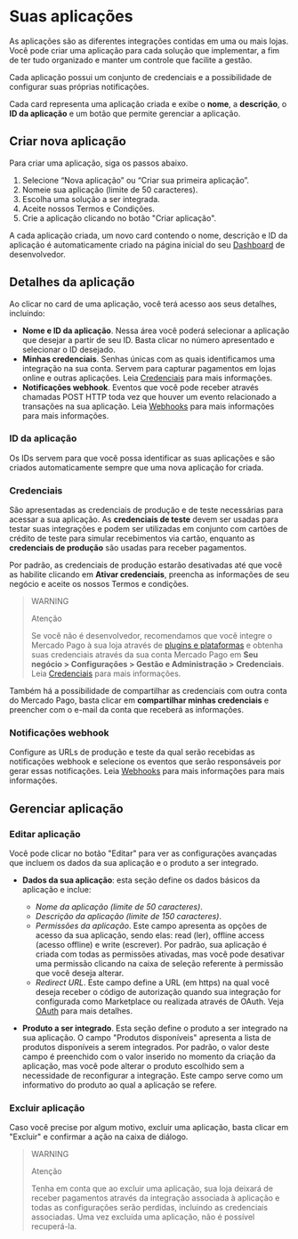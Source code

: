 # Suas aplicações

As aplicações são as diferentes integrações contidas em uma ou mais lojas. Você pode criar uma aplicação para cada solução que implementar, a fim de ter tudo organizado e manter um controle que facilite a gestão.

Cada aplicação possui um conjunto de credenciais e a possibilidade de configurar suas próprias notificações. 

Cada card representa uma aplicação criada e exibe o **nome**, a **descrição**, o **ID da aplicação** e um botão que permite gerenciar a aplicação.

## Criar nova aplicação

Para criar uma aplicação, siga os passos abaixo.

1. Selecione “Nova aplicação” ou “Criar sua primeira aplicação”.
2. Nomeie sua aplicação (limite de 50 caracteres).
3. Escolha uma solução a ser integrada.
4. Aceite nossos Termos e Condições.
5. Crie a aplicação clicando no botão "Criar aplicação".

A cada aplicação criada, um novo card contendo o nome, descrição e ID da aplicação é automaticamente criado na página inicial do seu [Dashboard](https://www.mercadopago[FAKER][URL][DOMAIN]/developers/dashboard) de desenvolvedor.

## Detalhes da aplicação

Ao clicar no card de uma aplicação, você terá acesso aos seus detalhes, incluindo:

* **Nome e ID da aplicação**. Nessa área você poderá selecionar a aplicação que desejar a partir de seu ID. Basta clicar no número apresentado e selecionar o ID desejado.
* **Minhas credenciais**. Senhas únicas com as quais identificamos uma integração na sua conta. Servem para capturar pagamentos em lojas online e outras aplicações. Leia [Credenciais](https://www.mercadopago[FAKER][URL][DOMAIN]/developers/pt/guides/resources/credentials) para mais informações.
* **Notificações webhook**. Eventos que você pode receber através chamadas POST HTTP toda vez que houver um evento relacionado a transações na sua aplicação. Leia [Webhooks](https://www.mercadopago[FAKER][URL][DOMAIN]/developers/pt/guides/notifications/webhooks) para mais informações para mais informações.

### ID da aplicação
Os IDs servem para que você possa identificar as suas aplicações e são criados automaticamente sempre que uma nova aplicação for criada.

### Credenciais
São apresentadas as credenciais de produção e de teste necessárias para acessar a sua aplicação. As **credenciais de teste** devem ser usadas para testar suas integrações e podem ser utilizadas em conjunto com cartões de crédito de teste para simular recebimentos via cartão, enquanto as **credenciais de produção** são usadas para receber pagamentos. 

Por padrão, as credenciais de produção estarão desativadas até que você as habilite clicando em **Ativar credenciais**, preencha as informações de seu negócio e aceite os nossos Termos e condições.

> WARNING
>
> Atenção
>
> Se você não é desenvolvedor, recomendamos que você integre o Mercado Pago à sua loja através de [plugins e plataformas](https://www.mercadopago[FAKER][URL][DOMAIN]/developers/pt/gguides/plugins) e obtenha suas credenciais através da sua conta Mercado Pago em **Seu negócio > Configurações > Gestão e Administração > Credenciais**. Leia [Credenciais](https://www.mercadopago[FAKER][URL][DOMAIN]/developers/pt/guides/resources/credentials) para mais informações.

Também há a possibilidade de compartilhar as credenciais com outra conta do Mercado Pago, basta clicar em **compartilhar minhas credenciais** e preencher com o e-mail da conta que receberá as informações. 

### Notificações webhook
Configure as URLs de produção e teste da qual serão recebidas as notificações webhook e selecione os eventos que serão responsáveis por gerar essas notificações. Leia [Webhooks](https://www.mercadopago[FAKER][URL][DOMAIN]/developers/pt/guides/notifications/webhooks) para mais informações para mais informações.

## Gerenciar aplicação

### Editar aplicação
Você pode clicar no botão "Editar" para ver as configurações avançadas que incluem os dados da sua aplicação e o produto a ser integrado.

* **Dados da sua aplicação**: esta seção define os dados básicos da aplicação e inclue:

  - *Nome da aplicação (limite de 50 caracteres)*.
  - *Descrição da aplicação (limite de 150 caracteres)*.
  - *Permissões da aplicação*. Este campo apresenta as opções de acesso da sua aplicação, sendo elas: read (ler), offline access (acesso offline) e write (escrever). Por padrão, sua aplicação é criada com todas as permissões ativadas, mas você pode desativar uma permissão clicando na caixa de seleção referente à permissão que você deseja alterar. 
  - *Redirect URL*. Este campo define a URL (em https) na qual você deseja receber o código de autorização quando sua integração for configurada como Marketplace ou realizada através de OAuth. Veja [OAuth](https://www.mercadopago[FAKER][URL][DOMAIN]/developers/pt/guides/security/oauth/introduction) para mais detalhes.

* **Produto a ser integrado**. Esta seção define o produto a ser integrado na sua aplicação. O campo "Produtos disponíveis" apresenta a lista de produtos disponíveis a serem integrados. Por padrão, o valor deste campo é preenchido com o valor inserido no momento da criação da aplicação, mas você pode alterar o produto escolhido sem a necessidade de reconfigurar a integração. Este campo serve como um informativo do produto ao qual a aplicação se refere.

### Excluir aplicação
Caso você precise por algum motivo, excluir uma aplicação, basta clicar em "Excluir" e confirmar a ação na caixa de diálogo. 

> WARNING
>
> Atenção
>
> Tenha em conta que ao excluir uma aplicação, sua loja deixará de receber pagamentos através da integração associada à aplicação e todas as configurações serão perdidas, incluindo as credenciais associadas. Uma vez excluída uma aplicação, não é possível recuperá-la.
